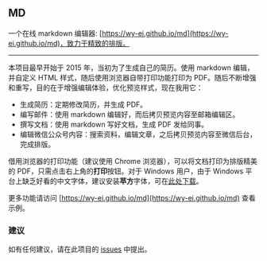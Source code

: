 ## MD

一个在线 markdown 编辑器: [https://wy-ei.github.io/md](https://wy-ei.github.io/md)，致力于精致的排版。

---

本项目最早开始于 2015 年，当初为了生成自己的简历。使用 markdown 编辑，并自定义 HTML 样式，随后使用浏览器自带打印功能打印为 PDF。随后不断增强和重写，目的在于增强编辑体验，优化预览样式，现在我用它：

- 生成简历：定期修改简历，并生成 PDF。
- 编写邮件：使用 markdown 编辑好，而后拷贝预览内容至邮箱编辑区。
- 撰写文档：使用 markdown 写好文档，生成 PDF 发给同事。
- 编辑微信公众号内容：搜索资料，编辑文章，之后拷贝预览内容至微信后台，完成排版。


借用浏览器的打印功能（建议使用 Chrome 浏览器），可以将文档打印为排版精美的 PDF，只需点击右上角的**打印**按钮。对于 Windows 用户，由于 Windows 平台上缺乏好看的中文字体，建议安装**苹方**字体，可在[此处下载](https://github.com/perrychan1/fonts/tree/master/PingFang%20SC)。

更多功能请访问 [https://wy-ei.github.io/md](https://wy-ei.github.io/md) 查看示例。

### 建议

如有任何建议，请在此项目的 [issues](https://github.com/wy-ei/md/issues) 中提出。
